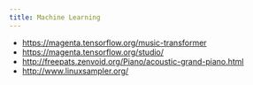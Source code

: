 ```yaml
---
title: Machine Learning
---
```


- https://magenta.tensorflow.org/music-transformer
- https://magenta.tensorflow.org/studio/
- http://freepats.zenvoid.org/Piano/acoustic-grand-piano.html
- http://www.linuxsampler.org/
